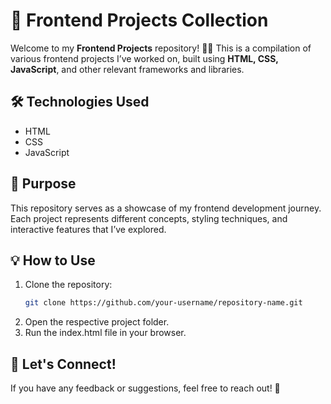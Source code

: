 # 🚀 Frontend Projects Collection  

Welcome to my **Frontend Projects** repository! 🎨✨ This is a compilation of various frontend projects I’ve worked on, built using **HTML, CSS, JavaScript**, and other relevant frameworks and libraries.  

## 🛠️ Technologies Used  
- HTML
- CSS
- JavaScript   

## 🎯 Purpose  
This repository serves as a showcase of my frontend development journey. Each project represents different concepts, styling techniques, and interactive features that I’ve explored.  

## 💡 How to Use  
1. Clone the repository:  
   ```bash
   git clone https://github.com/your-username/repository-name.git
2. Open the respective project folder.
3. Run the index.html file in your browser.

## 🌟 Let's Connect!  
If you have any feedback or suggestions, feel free to reach out! 🚀  
